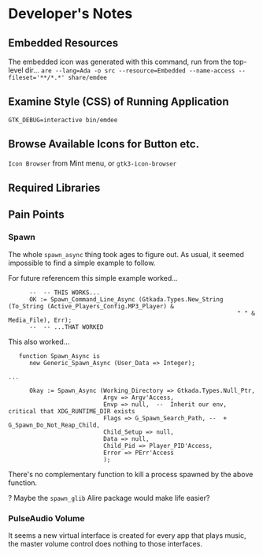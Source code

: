 # Developer's Notes

## Embedded Resources

The embedded icon was generated with this command, run from the top-level dir...
`are --lang=Ada -o src --resource=Embedded --name-access --fileset='**/*.*' share/emdee`

## Examine Style (CSS) of Running Application
`GTK_DEBUG=interactive bin/emdee`

## Browse Available Icons for Button etc.
`Icon Browser` from Mint menu, or `gtk3-icon-browser`

## Required Libraries

## Pain Points

### Spawn
The whole `spawn_async` thing took ages to figure out.  As usual, it seemed impossible to find a simple example to follow.  

For future referencem this simple example worked...
```
      --  -- THIS WORKS...
      OK := Spawn_Command_Line_Async (Gtkada.Types.New_String (To_String (Active_Players_Config.MP3_Player) &
                                                                 " " & Media_File), Err);
      --  -- ...THAT WORKED
```

This also worked...
```
   function Spawn_Async is
      new Generic_Spawn_Async (User_Data => Integer);

...

      Okay := Spawn_Async (Working_Directory => Gtkada.Types.Null_Ptr,
                           Argv => Argv'Access,
                           Envp => null,  --  Inherit our env, critical that XDG_RUNTIME_DIR exists
                           Flags => G_Spawn_Search_Path, --  + G_Spawn_Do_Not_Reap_Child,
                           Child_Setup => null,
                           Data => null,
                           Child_Pid => Player_PID'Access,
                           Error => PErr'Access
                           );
```

There's no complementary function to kill a process spawned by the above function.

? Maybe the `spawn_glib` Alire package would make life easier?

### PulseAudio Volume
It seems a new virtual interface is created for every app that plays music, the master volume
control does nothing to those interfaces.

